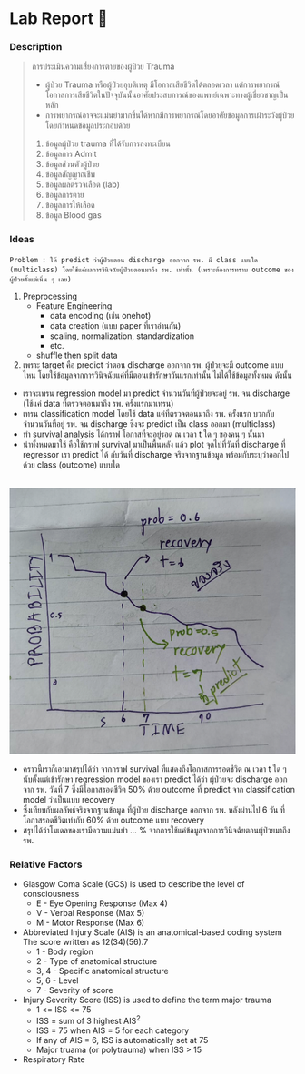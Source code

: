 # Lab Report :dna:
### Description
> การประเมินความเสี่ยงการตายของผู้ป่วย Trauma
> + ผู้ป่วย Trauma หรือผู้ป่วยอุบติเหตุ มีโอกาสเสียชีวิตได้ตลอดเวลา แต่การพยากรณ์โอกาสการเสียชีวิตในปัจจุบันนั้นอาศัยประสบการณ์ของแพทย์เฉพาะทางผู้เชี่ยวชาญเป็นหลัก 
> + การพยากรณ์อาจจะแม่นยำมากขึ้นได้หากมีการพยากรณ์โดยอาศัยข้อมูลการเฝ้าระวังผู้ป่วย โดยกำหนดข้อมูลประกอบด้วย
> 1. ข้อมูลผู้ป่วย trauma ที่ได้รับการลงทะเบียน
> 2. ข้อมูลการ Admit
> 3. ข้อมูลส่วนตัวผู้ป่วย
> 4. ข้อมูลสัญญาณชีพ
> 5. ข้อมูลผลตรวจเลือด (lab)
> 6. ข้อมูลการตาย
> 7. ข้อมูลการให้เลือด
> 8. ข้อมูล Blood gas
### Ideas
`Problem : ให้ predict ว่าผู้ป่วยตอน discharge ออกจาก รพ. มี class แบบใด (multiclass) โดยใช้แค่ผลการวินิจฉัยผู้ป่วยตอนมาถึง รพ. เท่านั้น (เพราะต้องการทราบ outcome ของผู้ป่วยตั้งแต่เนิ่น ๆ เลย)`
1. Preprocessing
    - Feature Engineering
        - data encoding (เช่น onehot)
        - data creation (แบบ paper ที่เราอ่านกัน)
        - scaling, normalization, standardization 
        - etc.
    - shuffle then split data
2. เพราะ target คือ predict ว่าตอน discharge ออกจาก รพ. ผู้ป่วยจะมี outcome แบบไหน โดยใช้ข้อมูลจากการวินิจฉัยแค่ที่มีตอนเข้ารักษาวันแรกเท่านั้น ไม่ได้ใช้ข้อมูลทั้งหมด ดังนั้น
- เราจะเทรน regression model มา predict จำนวนวันที่ผู้ป่วยจะอยู่ รพ. จน discharge (ใช้แค่ data ที่ตรวจตอนมาถึง รพ. ครั้งแรกมาเทรน)
- เทรน classification model โดยใช้ data แค่ที่ตรวจตอนมาถึง รพ. ครั้งแรก บวกกับ จำนวนวันที่อยู่ รพ. จน discharge ซึ่งจะ predict เป็น class ออกมา (multiclass) 
- ทำ survival analysis ได้กราฟ โอกาสที่จะอยู่รอด ณ เวลา t ใด ๆ ของคน ๆ นั้นมา
- นำทั้งหมดมาใช้ คือใช้กราฟ survival มาเป็นพื้นหลัง แล้ว plot จุดไปที่วันที่ discharge ที่ regressor เรา predict ได้ กับวันที่ discharge จริงจากฐานข้อมูล พร้อมกับระบุว่าออกไปด้วย class (outcome) แบบใด

<br>![Final Graph](/assets/images/4_TraumaDeath/final_graph.png)<br>

- คราวนี้เราก็เอามาสรุปได้ว่า จากกราฟ survival ที่แสดงถึงโอกาสการรอดชีวิต ณ เวลา t ใด ๆ นับตั้งแต่เข้ารักษา regression model ของเรา predict ได้ว่า ผู้ป่วยจะ discharge ออกจาก รพ. วันที่ 7 ซึ่งมีโอกาสรอดชีวิต 50% ด้วย outcome ที่ predict จาก classification model ว่าเป็นแบบ recovery
- ซึ่งเทียบกับผลลัพธ์จริงจากฐานข้อมูล ที่ผู้ป่วย discharge ออกจาก รพ. หลังผ่านไป 6 วัน ที่โอกาสรอดชีวิตเท่ากับ 60% ด้วย outcome แบบ recovery
- สรุปได้ว่าโมเดลของเรามีความแม่นยำ ... % จากการใช้แค่ข้อมูลจากการวินิจฉัยตอนผู้ป่วยมาถึง รพ.
### Relative Factors
+ Glasgow Coma Scale (GCS) is used to describe the level of consciousness
    + E - Eye Opening Response (Max 4)
    + V - Verbal Response (Max 5)
    + M - Motor Response (Max 6)
+ Abbreviated Injury Scale (AIS) is an anatomical-based coding system<br>
    The score written as 12(34)(56).7
    + 1 - Body region
    + 2 - Type of anatomical structure
    + 3, 4 - Specific anatomical structure
    + 5, 6 - Level
    + 7 - Severity of score
+ Injury Severity Score (ISS) is used to define the term major trauma
    + 1 <= ISS <= 75
    + ISS = sum of 3 highest AIS<sup>2</sup>
    + ISS = 75 when AIS = 5 for each category
    + If any of AIS = 6, ISS is automatically set at 75
    + Major truama (or polytrauma) when ISS > 15
+ Respiratory Rate
